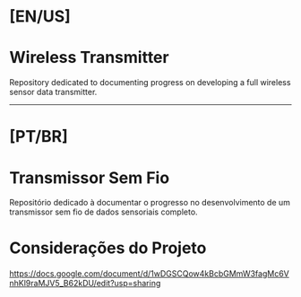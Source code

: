 # [EN/US] <h2>

# Wireless Transmitter
Repository dedicated to documenting progress on developing a full wireless sensor data transmitter.

---
  
# [PT/BR] <h2>
# Transmissor Sem Fio
Repositório dedicado à documentar o progresso no desenvolvimento de um transmissor sem fio de dados sensoriais completo.
  
# Considerações do Projeto <h4>
https://docs.google.com/document/d/1wDGSCQow4kBcbGMmW3fagMc6VnhKl9raMJV5_B62kDU/edit?usp=sharing
